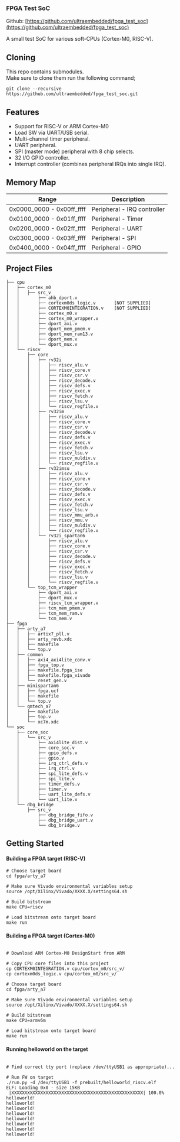 ### FPGA Test SoC

Github:   [https://github.com/ultraembedded/fpga_test_soc](https://github.com/ultraembedded/fpga_test_soc)

A small test SoC for various soft-CPUs (Cortex-M0, RISC-V).

## Cloning

This repo contains submodules.  
Make sure to clone them run the following command;

```
git clone --recursive https://github.com/ultraembedded/fpga_test_soc.git

```

## Features
* Support for RISC-V or ARM Cortex-M0
* Load SW via UART/USB serial.
* Multi-channel timer peripheral.
* UART peripheral.
* SPI (master mode) peripheral with 8 chip selects.
* 32 I/O GPIO controller.
* Interrupt controller (combines peripheral IRQs into single IRQ).

## Memory Map

| Range                     | Description                                         |
| ------------------------- | --------------------------------------------------- |
| 0x0000_0000 - 0x00ff_ffff | Peripheral - IRQ controller                         |
| 0x0100_0000 - 0x01ff_ffff | Peripheral - Timer                                  |
| 0x0200_0000 - 0x02ff_ffff | Peripheral - UART                                   |
| 0x0300_0000 - 0x03ff_ffff | Peripheral - SPI                                    |
| 0x0400_0000 - 0x04ff_ffff | Peripheral - GPIO                                   |

## Project Files
```
├── cpu
│   ├── cortex_m0
│   │   ├── src_v
│   │       ├── ahb_dport.v
│   │       ├── cortexm0ds_logic.v       [NOT SUPPLIED]
│   │       ├── CORTEXM0INTEGRATION.v    [NOT SUPPLIED]
│   │       ├── cortex_m0.v
│   │       ├── cortex_m0_wrapper.v
│   │       ├── dport_axi.v
│   │       ├── dport_mem_pmem.v
│   │       ├── dport_mem_ram13.v
│   │       ├── dport_mem.v
│   │       └── dport_mux.v
│   └── riscv
│       ├── core
│       │   ├── rv32i
│       │   │   ├── riscv_alu.v
│       │   │   ├── riscv_core.v
│       │   │   ├── riscv_csr.v
│       │   │   ├── riscv_decode.v
│       │   │   ├── riscv_defs.v
│       │   │   ├── riscv_exec.v
│       │   │   ├── riscv_fetch.v
│       │   │   ├── riscv_lsu.v
│       │   │   └── riscv_regfile.v
│       │   ├── rv32im
│       │   │   ├── riscv_alu.v
│       │   │   ├── riscv_core.v
│       │   │   ├── riscv_csr.v
│       │   │   ├── riscv_decode.v
│       │   │   ├── riscv_defs.v
│       │   │   ├── riscv_exec.v
│       │   │   ├── riscv_fetch.v
│       │   │   ├── riscv_lsu.v
│       │   │   ├── riscv_muldiv.v
│       │   │   └── riscv_regfile.v
│       │   ├── rv32imsu
│       │   │   ├── riscv_alu.v
│       │   │   ├── riscv_core.v
│       │   │   ├── riscv_csr.v
│       │   │   ├── riscv_decode.v
│       │   │   ├── riscv_defs.v
│       │   │   ├── riscv_exec.v
│       │   │   ├── riscv_fetch.v
│       │   │   ├── riscv_lsu.v
│       │   │   ├── riscv_mmu_arb.v
│       │   │   ├── riscv_mmu.v
│       │   │   ├── riscv_muldiv.v
│       │   │   └── riscv_regfile.v
│       │   └── rv32i_spartan6
│       │       ├── riscv_alu.v
│       │       ├── riscv_core.v
│       │       ├── riscv_csr.v
│       │       ├── riscv_decode.v
│       │       ├── riscv_defs.v
│       │       ├── riscv_exec.v
│       │       ├── riscv_fetch.v
│       │       ├── riscv_lsu.v
│       │       └── riscv_regfile.v
│       └── top_tcm_wrapper
│           ├── dport_axi.v
│           ├── dport_mux.v
│           ├── riscv_tcm_wrapper.v
│           ├── tcm_mem_pmem.v
│           ├── tcm_mem_ram.v
│           └── tcm_mem.v
├── fpga
│   ├── arty_a7
│   │   ├── artix7_pll.v
│   │   ├── arty_revb.xdc
│   │   ├── makefile
│   │   └── top.v
│   ├── common
│   │   ├── axi4_axi4lite_conv.v
│   │   ├── fpga_top.v
│   │   ├── makefile.fpga_ise
│   │   ├── makefile.fpga_vivado
│   │   └── reset_gen.v
│   ├── minispartan6
│   │   ├── fpga.ucf
│   │   ├── makefile
│   │   └── top.v
│   └── qmtech_a7
│       ├── makefile
│       ├── top.v
│       └── xc7m.xdc
└── soc
    ├── core_soc
    │   └── src_v
    │       ├── axi4lite_dist.v
    │       ├── core_soc.v
    │       ├── gpio_defs.v
    │       ├── gpio.v
    │       ├── irq_ctrl_defs.v
    │       ├── irq_ctrl.v
    │       ├── spi_lite_defs.v
    │       ├── spi_lite.v
    │       ├── timer_defs.v
    │       ├── timer.v
    │       ├── uart_lite_defs.v
    │       └── uart_lite.v
    └── dbg_bridge
        ├── src_v
            ├── dbg_bridge_fifo.v
            ├── dbg_bridge_uart.v
            └── dbg_bridge.v
```

## Getting Started

#### Building a FPGA target (RISC-V)

```
# Choose target board
cd fpga/arty_a7

# Make sure Vivado environmental variables setup
source /opt/Xilinx/Vivado/XXXX.X/settings64.sh

# Build bitstream
make CPU=riscv

# Load bitstream onto target board
make run
```

#### Building a FPGA target (Cortex-M0)

```

# Download ARM Cortex-M0 DesignStart from ARM

# Copy CPU core files into this project
cp CORTEXM0INTEGRATION.v cpu/cortex_m0/src_v/
cp cortexm0ds_logic.v cpu/cortex_m0/src_v/

# Choose target board
cd fpga/arty_a7

# Make sure Vivado environmental variables setup
source /opt/Xilinx/Vivado/XXXX.X/settings64.sh

# Build bitstream
make CPU=armv6m

# Load bitstream onto target board
make run
```

#### Running helloworld on the target

```

# Find correct tty port (replace /dev/ttyUSB1 as appropriate)...

# Run FW on target
./run.py -d /dev/ttyUSB1 -f prebuilt/helloworld_riscv.elf 
ELF: Loading 0x0 - size 15KB
 |XXXXXXXXXXXXXXXXXXXXXXXXXXXXXXXXXXXXXXXXXXXXXXXXXX| 100.0% 
helloworld!
helloworld!
helloworld!
helloworld!
helloworld!
helloworld!
helloworld!
helloworld!
```
